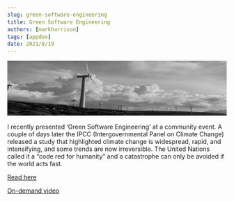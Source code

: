 ```yaml
---
slug: green-software-engineering 
title: Green Software Engineering
authors: [markharrison]
tags: [appdev]
date: 2021/8/19
---
```


![gse](images/gse.png)

I recently presented ‘Green Software Engineering’ at a community event. A couple of days later the IPCC (Intergovernmental Panel on Climate Change) released a study that highlighted climate change is widespread, rapid, and intensifying, and some trends are now irreversible. The United Nations called it a “code red for humanity” and a catastrophe can only be avoided if the world acts fast.

[Read here](https://cloudblogs.microsoft.com/industry-blog/en-gb/technetuk/2021/08/19/sustainability-and-green-software-engineering/)

[On-demand video](https://www.youtube.com/watch?v=Tcvr30NRWmA)
